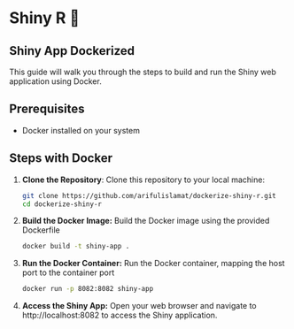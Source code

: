 # Shiny R 🚀

## Shiny App Dockerized

This guide will walk you through the steps to build and run the Shiny web application using Docker.


## Prerequisites

- Docker installed on your system

## Steps with Docker

1. **Clone the Repository**: Clone this repository to your local machine:

   ```bash
   git clone https://github.com/arifulislamat/dockerize-shiny-r.git
   cd dockerize-shiny-r
   ```

2. **Build the Docker Image:** Build the Docker image using the provided Dockerfile
   
   ```bash
   docker build -t shiny-app .
   ```
3. **Run the Docker Container:** Run the Docker container, mapping the host port to the container port

   ```bash
   docker run -p 8082:8082 shiny-app
   ```

4. **Access the Shiny App:** Open your web browser and navigate to http://localhost:8082 to access the Shiny application.



